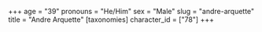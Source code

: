 +++
age = "39"
pronouns = "He/Him"
sex = "Male"
slug = "andre-arquette"
title = "Andre Arquette"
[taxonomies]
character_id = ["78"]
+++


